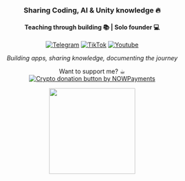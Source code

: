 <h3 align="center">Sharing Coding, AI & Unity knowledge 🔥</h3>
<h4 align="center">Teaching through building 📚 | Solo founder 💻</h4>

<p align="center">
    <a href="https://t.me/yaroslav_petrichka"><img alt="Telegram" title="Telegram" src="https://img.shields.io/badge/Telegram-2CA5E0?style=for-the-badge&logo=telegram&logoColor=white"/></a>
    <a href="https://www.tiktok.com/@yaroslav.petrichka"><img alt="TikTok" title="TikTok" src="https://img.shields.io/badge/Tiktok-black?style=for-the-badge&logo=tiktok&logoColor=white"/></a>
    <a href="https://www.youtube.com/@yaroslav.petrichka"><img alt="Youtube" title="Youtube" src="https://img.shields.io/badge/YouTube-red?style=for-the-badge&logo=youtube&logoColor=white"/></a>
</p>

<p align="center">
<em>Building apps, sharing knowledge, documenting the journey</em>
</p>

<p align="center">
Want to support me? ☕︎<br>
<a href="https://nowpayments.io/donation?api_key=90F6F7N-08V4B23-H80441J-NKSH2X9" target="_blank" rel="noreferrer noopener">
   <img src="https://nowpayments.io/images/embeds/donation-button-black.svg" alt="Crypto donation button by NOWPayments">
</a>
</p>

<p align="center" width="100%">
<img height=200 src="https://github-readme-stats.vercel.app/api?username=dreamcodestudio&show_icons=true&rank_icon=github&theme=nord&hide_title=true" />
</p>
